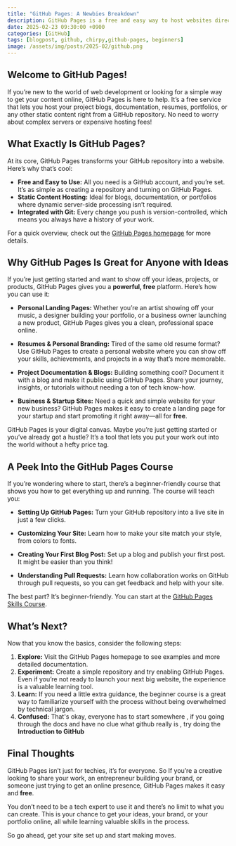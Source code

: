 ```yaml
---
title: "GitHub Pages: A Newbies Breakdown"
description: GitHub Pages is a free and easy way to host websites directly from a GitHub repository.This guide will break down the basics of GitHub Pages.
date: 2025-02-23 09:30:00 +0900
categories: [GitHub]
tags: [blogpost, github, chirpy,github-pages, beginners]
image: /assets/img/posts/2025-02/github.png
---
```


## **Welcome to GitHub Pages!**

If you’re new to the world of web development or looking for a simple way to get your content online, GitHub Pages is here to help. It’s a free service that lets you host your project blogs, documentation, resumes, portfolios, or any other static content right from a GitHub repository. No need to worry about complex servers or expensive hosting fees!

## **What Exactly Is GitHub Pages?**

At its core, GitHub Pages transforms your GitHub repository into a website. Here’s why that’s cool:

- **Free and Easy to Use:** All you need is a GitHub account, and you’re set. It’s as simple as creating a repository and turning on GitHub Pages.
- **Static Content Hosting:** Ideal for blogs, documentation, or portfolios where dynamic server-side processing isn’t required.
- **Integrated with Git:** Every change you push is version-controlled, which means you always have a history of your work.

For a quick overview, check out the [GitHub Pages homepage](https://pages.github.com/) for more details.

## **Why GitHub Pages Is Great for Anyone with Ideas**

If you’re just getting started and want to show off your ideas, projects, or products, GitHub Pages gives you a **powerful, free** platform. Here’s how you can use it:

- **Personal Landing Pages:** Whether you’re an artist showing off your music, a designer building your portfolio, or a business owner launching a new product, GitHub Pages gives you a clean, professional space online.

- **Resumes & Personal Branding:** Tired of the same old resume format? Use GitHub Pages to create a personal website where you can show off your skills, achievements, and projects in a way that’s more memorable.

- **Project Documentation & Blogs:** Building something cool? Document it with a blog and make it public using GitHub Pages. Share your journey, insights, or tutorials without needing a ton of tech know-how.

- **Business & Startup Sites:** Need a quick and simple website for your new business? GitHub Pages makes it easy to create a landing page for your startup and start promoting it right away—all for **free**.

GitHub Pages is your digital canvas. Maybe you’re just getting started or you’ve already got a hustle? It’s a tool that lets you put your work out into the world without a hefty price tag.


## **A Peek Into the GitHub Pages Course**


If you’re wondering where to start, there’s a beginner-friendly course that shows you how to get everything up and running. The course will teach you:

- **Setting Up GitHub Pages:** Turn your GitHub repository into a live site in just a few clicks.
  
- **Customizing Your Site:** Learn how to make your site match your style, from colors to fonts.

- **Creating Your First Blog Post:** Set up a blog and publish your first post. It might be easier than you think!

- **Understanding Pull Requests:** Learn how collaboration works on GitHub through pull requests, so you can get feedback and help with your site.

The best part? It’s beginner-friendly. You can start at the [GitHub Pages Skills Course](https://github.com/skills/github-pages?tab=readme-ov-file).

## **What’s Next?**

Now that you know the basics, consider the following steps:
1. **Explore:** Visit the GitHub Pages homepage to see examples and more detailed documentation.
2. **Experiment:** Create a simple repository and try enabling GitHub Pages. Even if you’re not ready to launch your next big website, the experience is a valuable learning tool.
3. **Learn:** If you need a little extra guidance, the beginner course is a great way to familiarize yourself with the process without being overwhelmed by technical jargon.
4. **Confused:** That's okay, everyone has to start somewhere , if you going through the docs and have no clue what github really is , try doing the **Introduction to GitHub**

## **Final Thoughts**

GitHub Pages isn’t just for techies, it’s for everyone. So If you’re a creative looking to share your work, an entrepreneur building your brand, or someone just trying to get an online presence, GitHub Pages makes it easy and **free**. 

You don’t need to be a tech expert to use it and there’s no limit to what you can create. This is your chance to get your ideas, your brand, or your portfolio online, all while learning valuable skills in the process.

So go ahead, get your site set up and start making moves.

